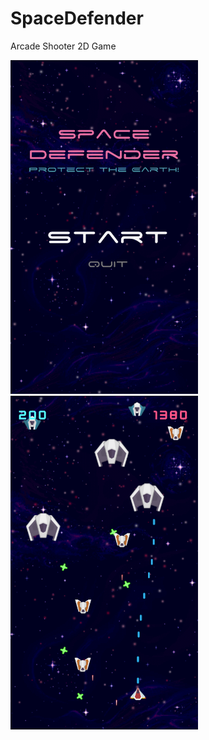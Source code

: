 # SpaceDefender
Arcade Shooter 2D Game

<div display: inline-block;>
<img src="Images/Picture1.png" width="300">
<img src="Images/Picture2.png" width="300">
</div>
